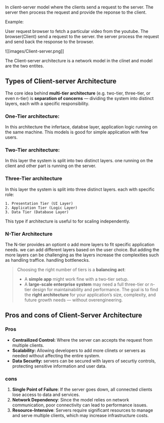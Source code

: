 In client-server model where the clients send a request to the server. The server then process the request and provide the reponse to the client.

Example:

User request browser to fetch a particular video from the youtube. The browser(Client) send a request to the server. the server process the request and send back the response to the browser.

![[images/Client-server.png]]

The Client-server architecture is a network model in the clinet and model are the two entites.

## Types of Client-server Architecture

The core idea behind **multi-tier architecture** (e.g. two-tier, three-tier, or even n-tier) is **separation of concerns** — dividing the system into distinct layers, each with a specific responsibility.

### **One-Tier architecture:**

In this architecture the infertace, databse layer, application logic running on the same machine. This models is good for simple application with few users.

### Two-Tier **architecture:**

In this layer the system is split into two distinct layers. one running on the client and other part is running on the server. 

### Three-Tier **architecture**

In this layer the system is split into three distinct layers. each with specific role:

    1. Presentation Tier (UI Layer)
    2. Application Tier (Logic Layer)
    3. Data Tier (Database Layer)

This type if architecture is useful to for scaling independently. 

### N-Tier Architecture

The N-tier provides an optiont o add more layers to fit specific application needs. we can add different layers based on the user choice. But adding the more layers can be challenging as the layers increase the complexities such as handling traffice. handling bottlenecks.

> Choosing the right number of tiers is a **balancing act**:
> - A **simple app** might work fine with a two-tier setup.
> - A **large-scale enterprise system** may need a full three-tier or n-tier design for maintainability and performance.
>The goal is to find the **right architecture** for your application’s size, complexity, and future growth needs — without overengineering.

## Pros and cons of Client-Server Architecture

### Pros

- **Centrailized Control:** Where the server can accepts the request from multiple clients.
- **Scalability:** Allowing developers to add more clinets or servers as needed without affecting the entire system.
- **Data Security:** servers can be secured with layers of securtiy controls, protecting sensitive information and user data.

### cons

1. **Single Point of Failure**: If the server goes down, all connected clients lose access to data and services.
2. **Network Dependency**: Since the model relies on network communication, poor connectivity can lead to performance issues.
3. **Resource-Intensive**: Servers require significant resources to manage and serve multiple clients, which may increase infrastructure costs.